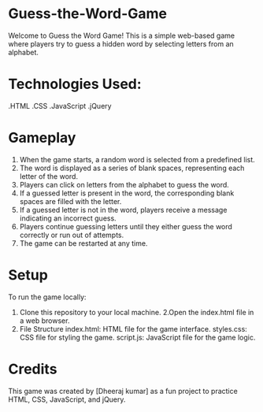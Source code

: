 # Guess-the-Word-Game

Welcome to Guess the Word Game! This is a simple web-based game where players try to guess a hidden word by selecting letters from an alphabet.

# Technologies Used:
.HTML
.CSS
.JavaScript
.jQuery

# Gameplay
1. When the game starts, a random word is selected from a predefined list.
2. The word is displayed as a series of blank spaces, representing each letter of the word.
3. Players can click on letters from the alphabet to guess the word.
4. If a guessed letter is present in the word, the corresponding blank spaces are filled with the letter.
5. If a guessed letter is not in the word, players receive a message indicating an incorrect guess.
6. Players continue guessing letters until they either guess the word correctly or run out of attempts.
7. The game can be restarted at any time.

# Setup
To run the game locally:

1. Clone this repository to your local machine.
2.Open the index.html file in a web browser.
3. File Structure
index.html: HTML file for the game interface.
styles.css: CSS file for styling the game.
script.js: JavaScript file for the game logic.

# Credits
This game was created by [Dheeraj kumar] as a fun project to practice HTML, CSS, JavaScript, and jQuery.
